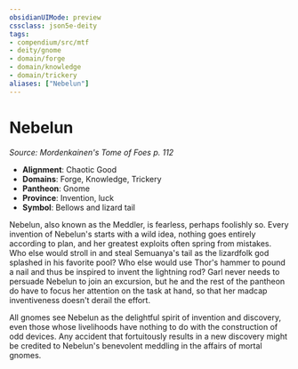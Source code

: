 ```yaml
---
obsidianUIMode: preview
cssclass: json5e-deity
tags:
- compendium/src/mtf
- deity/gnome
- domain/forge
- domain/knowledge
- domain/trickery
aliases: ["Nebelun"]
---
```

# Nebelun
*Source: Mordenkainen's Tome of Foes p. 112* 

- **Alignment**: Chaotic Good
- **Domains**: Forge, Knowledge, Trickery
- **Pantheon**: Gnome
- **Province**: Invention, luck
- **Symbol**: Bellows and lizard tail

Nebelun, also known as the Meddler, is fearless, perhaps foolishly so. Every invention of Nebelun's starts with a wild idea, nothing goes entirely according to plan, and her greatest exploits often spring from mistakes. Who else would stroll in and steal Semuanya's tail as the lizardfolk god splashed in his favorite pool? Who else would use Thor's hammer to pound a nail and thus be inspired to invent the lightning rod? Garl never needs to persuade Nebelun to join an excursion, but he and the rest of the pantheon do have to focus her attention on the task at hand, so that her madcap inventiveness doesn't derail the effort.

All gnomes see Nebelun as the delightful spirit of invention and discovery, even those whose livelihoods have nothing to do with the construction of odd devices. Any accident that fortuitously results in a new discovery might be credited to Nebelun's benevolent meddling in the affairs of mortal gnomes.